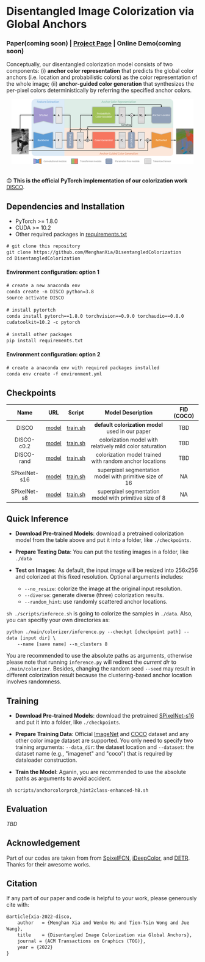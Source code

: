 # Disentangled Image Colorization via Global Anchors

### Paper(coming soon) | [Project Page](https://menghanxia.github.io/projects/disco.html) | Online Demo(coming soon)

Conceptually, our disentangled colorization model consists of two components: (i) **anchor color representation** that predicts the global color anchors (i.e. location and probabilistic colors) as the color representation of the whole image; (ii) **anchor-guided color generation** that synthesizes the per-pixel colors deterministically by referring the specified anchor colors.

<div align="center">
	<img src="asserts/network.png" width="95%">
</div>

<br>

:blush: **This is the official PyTorch implementation of our colorization work** [DISCO](https://menghanxia.github.io/projects/disco.html).

## Dependencies and Installation

- PyTorch >= 1.8.0
- CUDA >= 10.2
- Other required packages in [requirements.txt](./requirements.txt)
```
# git clone this repository
git clone https://github.com/MenghanXia/DisentangledColorization
cd DisentangledColorization
```
#### Environment configuration: option 1
```
# create a new anaconda env
conda create -n DISCO python=3.8
source activate DISCO

# install pytortch
conda install pytorch==1.8.0 torchvision==0.9.0 torchaudio==0.8.0 cudatoolkit=10.2 -c pytorch

# install other packages
pip install requirements.txt
```
#### Environment configuration: option 2
```
# create a anaconda env with required packages installed
conda env create -f environment.yml
```


## Checkpoints
| Name |   URL  | Script | Model Description | FID (COCO) |
| :----: | :----: | :----: | :----: | :----: |
| DISCO 	 | [model](xxx) | [train.sh](./scripts/anchorcolorprob_hint2class-enhanced-h8.sh) | **default colorization model** used in our paper | TBD |
| DISCO-c0.2 | [model](https://drive.google.com/file/d/1jGDOfMq4mpYe6KCc0MtuiFwdEJ7_Hcc-/view?usp=sharing) | [train.sh](./scripts/anchorcolorprob_hint2class-enhanced-h8-c0.2.sh) | colorization model with relatively mild color saturation | TBD |
| DISCO-rand | [model](https://drive.google.com/file/d/1GLLowR-0eK2U4RAHijoizEyKd5ny10OI/view?usp=sharing) | [train.sh](./scripts/anchorcolorprob_hint2class-enhanced-rand.sh) | colorization model trained with random anchor locations | TBD |
| SPixelNet-s16 | [model](https://drive.google.com/file/d/1sLIqur7Hxan8PhW0n8kd7vzNEuIXAEdI/view?usp=sharing) | [train.sh](./scripts/spixelseg_ab16-imagenet.sh) | superpixel segmentation model with primitive size of 16 | NA |
| SPixelNet-s8 | [model](https://drive.google.com/file/d/1pZK01Si_ufyAbLiLkugA_KY5z6NFnnET/view?usp=sharing) | [train.sh](./scripts/spixelseg_ab8-imagenet.sh) | superpixel segmentation model with primitive size of 8 | NA |


## Quick Inference

- **Download Pre-trained Models**: download a pretrained colorization model from the table above and put it into a folder, like `./checkpoints`.

- **Prepare Testing Data**: You can put the testing images in a folder, like `./data`

- **Test on Images**: As default, the input image will be resized into 256x256 and colorized at this fixed resolution. Optional arguments includes:
	- `--no_resize`: colorize the image at the original input resolution.
    - `--diverse`: generate diverse (three) colorization results.
	- `--random_hint`: use randomly scattered anchor locations.

```sh ./scripts/inferece.sh``` is going to colorize the samples in `./data`. Also, you can specifiy your own directories as:
```
python ./main/colorizer/inference.py --checkpt [checkpoint path] --data [input dir] \
	--name [save name] --n_clusters 8
```
You are recommended to use the absolute paths as arguments, otherwise please note that running `inference.py` will redirect the *current dir* to `./main/colorizer`. Besides, changing the random seed `--seed`
may result in different colorization result because the clustering-based anchor location involves randomness.


## Training
- **Download Pre-trained Models**: download the pretrained [SPixelNet-s16](https://drive.google.com/file/d/1sLIqur7Hxan8PhW0n8kd7vzNEuIXAEdI/view?usp=sharing) and put it into a folder, like `./checkpoints`.

- **Prepare Training Data**: Official [ImageNet](https://image-net.org/download.php) and [COCO](https://cocodataset.org/#download) dataset and any other color image dataset are supported. You only need to specify two training arguments: `--data_dir`: the dataset location and  `--dataset`: the dataset name (e.g., "imagenet" and "coco") that is required by dataloader construction.

- **Train the Model**: Aganin, you are recommended to use the absolute paths as arguments to avoid accident.
```
sh scripts/anchorcolorprob_hint2class-enhanced-h8.sh
```

## Evaluation

*TBD*

## Acknowledgement
Part of our codes are taken from from [SpixelFCN](https://github.com/fuy34/superpixel_fcn), [iDeepColor](https://github.com/richzhang/colorization-pytorch), and [DETR](https://github.com/facebookresearch/detr). Thanks for their awesome works.


## Citation
If any part of our paper and code is helpful to your work, please generously cite with:
```
@article{xia-2022-disco,
	author   = {Menghan Xia and Wenbo Hu and Tien-Tsin Wong and Jue Wang},
	title    = {Disentangled Image Colorization via Global Anchors},
	journal = {ACM Transactions on Graphics (TOG)},
	year = {2022}
}
```